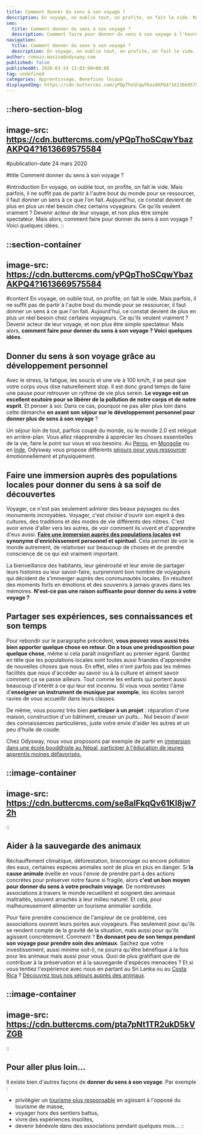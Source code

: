 ```yaml
---
title: Comment donner du sens à son voyage ?
description: En voyage, on oublie tout, on profite, on fait le vide. Mais parfois, il ne suffit pas de partir à l'autre bout du monde pour se ressourcer, il faut donner un sens à ce que l'on fait. Aujourd'hui, ce constat devient de plus en plus un réel besoin chez certains ...
seo:
  title: Comment donner du sens à son voyage ?
  description: Comment faire pour donner du sens à son voyage à l'heure où les voyageurs sont de plus en plus en quête d'émotions et de partage ?
navigation:
  title: Comment donner du sens à son voyage ?
  description: En voyage, on oublie tout, on profite, on fait le vide. Mais parfois, il ne suffit pas de partir à l'autre bout du monde pour se ressourcer, il faut donner un sens à ce que l'on fait. Aujourd'hui, ce constat devient de plus en plus un réel besoin chez certains ...
author: romain.masina@odysway.com
published: false
publishedAt: 2020-03-24 13:03:00+00:00
tag: undefined
categories: Apprentissage, Benefices locaux
displayedImg: https://cdn.buttercms.com/yPQpThoSCqwYbazAKPQ4?1613669575584
---
```


::hero-section-blog
---
image-src: https://cdn.buttercms.com/yPQpThoSCqwYbazAKPQ4?1613669575584
---
#publication-date
24 mars 2020

#title
Comment donner du sens à son voyage ?

#introduction
En voyage, on oublie tout, on profite, on fait le vide. Mais parfois, il ne suffit pas de partir à l'autre bout du monde pour se ressourcer, il faut donner un sens à ce que l'on fait. Aujourd'hui, ce constat devient de plus en plus un réel besoin chez certains voyageurs. Ce qu'ils veulent vraiment ? Devenir acteur de leur voyage, et non plus être simple spectateur. Mais alors, comment faire pour donner du sens à son voyage ? Voici quelques idées.
::

::section-container
---
image-src: https://cdn.buttercms.com/yPQpThoSCqwYbazAKPQ4?1613669575584
---
#content
En voyage, on oublie tout, on profite, on fait le vide. Mais parfois, il ne suffit pas de partir à l'autre bout du monde pour se ressourcer, il faut donner un sens à ce que l'on fait. Aujourd'hui, ce constat devient de plus en plus un réel besoin chez certains voyageurs. Ce qu'ils veulent vraiment ? Devenir acteur de leur voyage, et non plus être simple spectateur. Mais alors, **comment faire pour donner du sens à son voyage ? Voici quelques idées**.

## Donner du sens à son voyage grâce au développement personnel

Avec le stress, la fatigue, les soucis et une vie à 100 km/h, il se peut que votre corps vous dise naturellement stop. Il est donc grand temps de faire une pause pour retrouver un rythme de vie plus serein. **Le voyage est un excellent exutoire pour se libérer de la pollution de notre corps et de notre esprit**. Et penser à soi. Dans ce cas, pourquoi ne pas aller plus loin dans cette démarche **en axant son séjour sur le développement personnel pour donner plus de sens à son voyage** ?

Un séjour loin de tout, parfois coupé du monde, où le monde 2.0 est relégué en arrière-plan. Vous allez réapprendre à apprécier les choses essentielles de la vie, faire le point sur vous et vos besoins. Au [Pérou](https://odysway.com/voyages/voyage-chamanique-perou?utm_source=Blog&utm_medium=SEO&utm_campaign=Comment_donner_du_sens_a_son%20voyage), en [Mongolie](https://odysway.com/voyages/voyage-chamane-mongolie?utm_source=Blog&utm_medium=SEO&utm_campaign=Comment_donner_du_sens_a_son%20voyage) ou en [Inde](https://odysway.com/voyages/retraite-yoga-sikkim-inde), Odysway vous propose différents [séjours pour vous ressourcer](https://odysway.com/thematiques/voyage-initiatique) émotionnellement et physiquement.

## Faire une immersion auprès des populations locales pour donner du sens à sa soif de découvertes

Voyager, ce n'est pas seulement admirer des beaux paysages ou des monuments incroyables. Voyager, c'est choisir d'ouvrir son esprit à des cultures, des traditions et des modes de vie différents des nôtres. C'est avoir envie d'aller vers les autres, de voir comment ils vivent et d'apprendre d'eux aussi. **[Faire une immersion auprès des populations locales](https://odysway.com/thematiques/sejours-chez-l-habitant) est synonyme d'enrichissement personnel et spirituel**. Cela permet de voir le monde autrement, de relativiser sur beaucoup de choses et de prendre conscience de ce qui est vraiment important.

La bienveillance des habitants, leur générosité et leur envie de partager leurs histoires ou leur savoir-faire, surprennent bon nombre de voyageurs qui décident de s'immerger auprès des communautés locales. En résultent des moments forts en émotions et des souvenirs à jamais gravés dans les mémoires. **N'est-ce pas une raison suffisante pour donner du sens à votre voyage ?**

## Partager ses expériences, ses connaissances et son temps

Pour rebondir sur le paragraphe précédent, **vous pouvez vous aussi très bien apporter quelque chose en retour. On a tous une prédisposition pour quelque chose**, même si cela paraît insignifiant au premier égard. Gardez en tête que les populations locales sont toutes aussi friandes d'apprendre de nouvelles choses que nous. En effet, elles n'ont parfois pas les mêmes facilités que nous d'accéder au savoir ou à la culture et aiment savoir comment ça se passe ailleurs. Tout comme les enfants qui portent aussi beaucoup d'intérêt à ce qui leur est inconnu. Si vous vous sentez l'âme d'**enseigner un instrument de musique par exemple**, les écoles seront ravies de vous accueillir dans leurs classes.

De même, vous pouvez très bien **participer à un projet** : réparation d'une maison, construction d'un bâtiment, creuser un puits… Nul besoin d'avoir des connaissances particulières, juste votre envie d'aider les autres et un peu d'huile de coude.

Chez Odysway, nous vous proposons par exemple de partir en [immersion dans une école bouddhiste au Népal, participer à l'éducation de jeunes apprentis moines défavorisés.](https://odysway.com/voyages/immersion-ecole-bouddhiste-nepal?utm_source=Blog&utm_medium=SEO&utm_campaign=Comment_donner_du_sens_a_son%20voyage)

::image-container
---
image-src: https://cdn.buttercms.com/se8alFkqQv61Kl8jw72h
---
::

## Aider à la sauvegarde des animaux

Réchauffement climatique, déforestation, braconnage ou encore pollution des eaux, certaines espèces animales sont de plus en plus en danger. Si **la cause animale** éveille en vous l'envie de prendre part à des actions concrètes pour préserver notre faune si fragile, alors **c'est un bon moyen pour donner du sens à votre prochain voyage**. De nombreuses associations à travers le monde recueillent et soignent des animaux maltraités, souvent arrachés à leur milieu naturel. Et cela, pour malheureusement alimenter un tourisme animalier sordide.

Pour faire prendre conscience de l'ampleur de ce problème, ces associations ouvrent leurs portes aux voyageurs. Pas seulement pour qu'ils se rendent compte de la gravité de la situation, mais aussi pour qu'ils agissent concrètement. Comment ? **En donnant peu de son temps pendant son voyage pour prendre soin des animaux**. Sachez que votre investissement, aussi minime soit-il, ne pourra qu'être bénéfique à la fois pour les animaux mais aussi pour vous. Quoi de plus gratifiant que de contribuer à la préservation et à la sauvegarde d'espèces menacées ? Et si vous tentiez l'expérience avec nous en partant au Sri Lanka ou au [Costa Rica](https://odysway.com/voyages/refuge-animaux-costa-rica?utm_source=Blog&utm_medium=SEO&utm_campaign=Comment_donner_du_sens_a_son%20voyage) ? [Découvrez tous nos séjours auprès des animaux](https://odysway.com/thematiques/voyage-animalier).

::image-container
---
image-src: https://cdn.buttercms.com/pta7pNt1TR2ukD5kVZGB
---
::

## Pour aller plus loin…

Il existe bien d'autres façons de **donner du sens à son voyage**. Par exemple :

*   privilégier un [tourisme plus responsable](https://odysway.com/tourisme-responsable-demain) en agissant à l'opposé du tourisme de masse,
*   voyager hors des sentiers battus,
*   vivre des expériences insolites,
*   devenir bénévole dans des associations pendant quelques mois…
::
